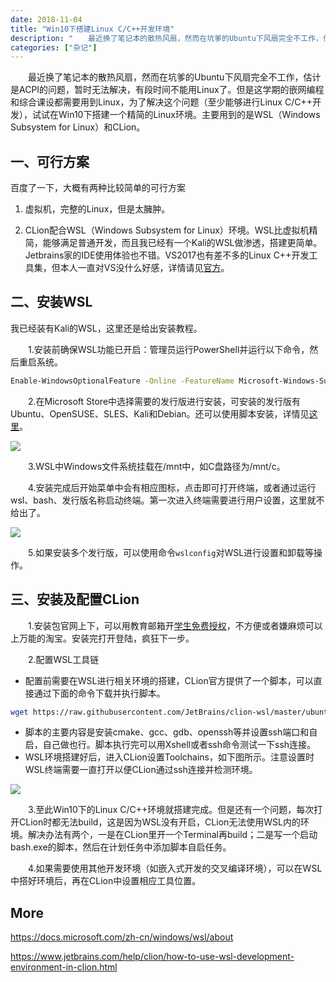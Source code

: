 ```yaml
---
date: 2018-11-04
title: "Win10下搭建Linux C/C++开发环境"
description: "　　最近换了笔记本的散热风扇，然而在坑爹的Ubuntu下风扇完全不工作，估计是ACPI的问题，暂时无法解决，有段时间不能用Linux了。但是这学期的嵌网编程和综合课设都需要用到Linux，为了解决这个问题（至少能够进行Linux C/C++开发），试试在Win10下搭建一个精简的Linux环境。主要用到的是WSL（Windows Subsystem for Linux）和CLion。"
categories: ["杂记"]
---
```


  最近换了笔记本的散热风扇，然而在坑爹的Ubuntu下风扇完全不工作，估计是ACPI的问题，暂时无法解决，有段时间不能用Linux了。但是这学期的嵌网编程和综合课设都需要用到Linux，为了解决这个问题（至少能够进行Linux C/C++开发），试试在Win10下搭建一个精简的Linux环境。主要用到的是WSL（Windows Subsystem for Linux）和CLion。

## 一、可行方案

百度了一下，大概有两种比较简单的可行方案

1. 虚拟机，完整的Linux，但是太臃肿。

2. CLion配合WSL（Windows Subsystem for Linux）环境。WSL比虚拟机精简，能够满足普通开发，而且我已经有一个Kali的WSL做渗透，搭建更简单。Jetbrains家的IDE使用体验也不错。VS2017也有差不多的Linux C++开发工具集，但本人一直对VS没什么好感，详情请见[官方](https://blogs.msdn.microsoft.com/vcblog/2016/03/30/visual-c-for-linux-development/)。

## 二、安装WSL

我已经装有Kali的WSL，这里还是给出安装教程。

　　1.安装前确保WSL功能已开启：管理员运行PowerShell并运行以下命令，然后重启系统。

```bash
Enable-WindowsOptionalFeature -Online -FeatureName Microsoft-Windows-Subsystem-Linux
```

　　2.在Microsoft Store中选择需要的发行版进行安装，可安装的发行版有Ubuntu、OpenSUSE、SLES、Kali和Debian。还可以使用脚本安装，详情见[这里](https://docs.microsoft.com/zh-cn/windows/wsl/install-manual)。

![](https://blog-zijui.oss-cn-shenzhen.aliyuncs.com/images/win10-wsl-c-env/store.png)

　　3.WSL中Windows文件系统挂载在/mnt中，如C盘路径为/mnt/c。

　　4.安装完成后开始菜单中会有相应图标，点击即可打开终端，或者通过运行wsl、bash、发行版名称启动终端。第一次进入终端需要进行用户设置，这里就不给出了。

![](https://blog-zijui.oss-cn-shenzhen.aliyuncs.com/images/win10-wsl-c-env/menu.png)

　　5.如果安装多个发行版，可以使用命令`wslconfig`对WSL进行设置和卸载等操作。

## 三、安装及配置CLion

　　1.安装包官网上下，可以用教育邮箱开[学生免费授权](https://www.jetbrains.com/zh/student/)，不方便或者嫌麻烦可以上万能的淘宝。安装完打开登陆，疯狂下一步。

　　2.配置WSL工具链

- 配置前需要在WSL进行相关环境的搭建，CLion官方提供了一个脚本，可以直接通过下面的命令下载并执行脚本。

```bash
wget https://raw.githubusercontent.com/JetBrains/clion-wsl/master/ubuntu_setup_env.sh && bash ubuntu_setup_env.sh
```

- 脚本的主要内容是安装cmake、gcc、gdb、openssh等并设置ssh端口和自启，自己做也行。脚本执行完可以用Xshell或者ssh命令测试一下ssh连接。
- WSL环境搭建好后，进入CLion设置Toolchains，如下图所示。注意设置时WSL终端需要一直打开以便CLion通过ssh连接并检测环境。

![](https://blog-zijui.oss-cn-shenzhen.aliyuncs.com/images/win10-wsl-c-env/config.png)

　　3.至此Win10下的Linux C/C++环境就搭建完成。但是还有一个问题，每次打开CLion时都无法build，这是因为WSL没有开启，CLion无法使用WSL内的环境。解决办法有两个，一是在CLion里开一个Terminal再build；二是写一个启动bash.exe的脚本，然后在计划任务中添加脚本自启任务。

　　4.如果需要使用其他开发环境（如嵌入式开发的交叉编译环境），可以在WSL中搭好环境后，再在CLion中设置相应工具位置。

## More

https://docs.microsoft.com/zh-cn/windows/wsl/about

https://www.jetbrains.com/help/clion/how-to-use-wsl-development-environment-in-clion.html